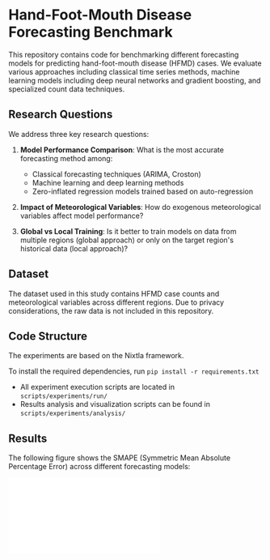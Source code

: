 # Hand-Foot-Mouth Disease Forecasting Benchmark

This repository contains code for benchmarking different forecasting models for predicting hand-foot-mouth disease (HFMD) cases. We evaluate various approaches including classical time series methods, machine learning models including deep neural networks and gradient boosting, and specialized count data techniques.

## Research Questions

We address three key research questions:

1. **Model Performance Comparison**: What is the most accurate forecasting method among:
   - Classical forecasting techniques (ARIMA, Croston)
   - Machine learning and deep learning methods
   - Zero-inflated regression models trained based on auto-regression

2. **Impact of Meteorological Variables**: How do exogenous meteorological variables affect model performance?

3. **Global vs Local Training**: Is it better to train models on data from multiple regions (global approach) or only on the target region's historical data (local approach)?

## Dataset

The dataset used in this study contains HFMD case counts and meteorological variables across different regions. Due to privacy considerations, the raw data is not included in this repository.

## Code Structure

The experiments are based on the Nixtla framework.

To install the required dependencies, run `pip install -r requirements.txt` 


- All experiment execution scripts are located in `scripts/experiments/run/`
- Results analysis and visualization scripts can be found in `scripts/experiments/analysis/`



## Results

The following figure shows the SMAPE (Symmetric Mean Absolute Percentage Error) across different forecasting models:

![Model Performance Comparison](assets/outputs/plot_smape_dists.pdf)


